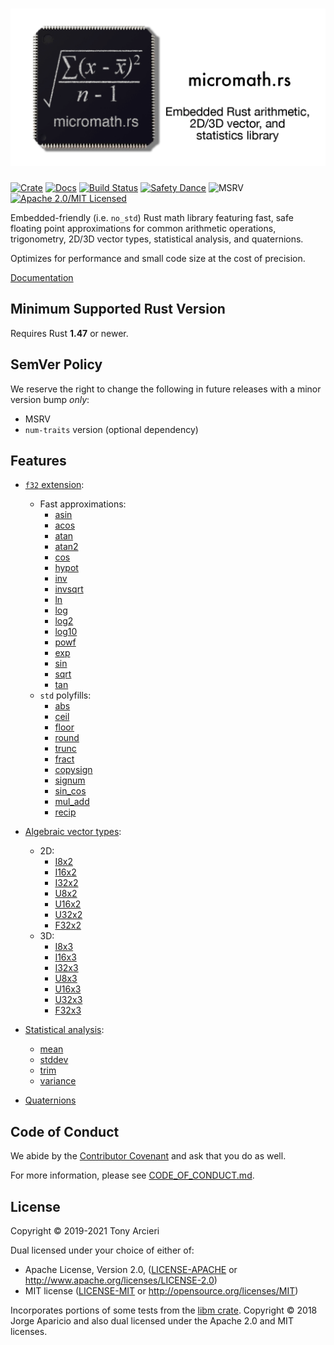 # <img src="https://raw.githubusercontent.com/tarcieri/micromath/main/img/micromath.png" width="800">

[![Crate][crate-img]][crate-link]
[![Docs][docs-img]][docs-link]
[![Build Status][build-image]][build-link]
[![Safety Dance][safety-image]][safety-link]
![MSRV][msrv-image]
[![Apache 2.0/MIT Licensed][license-image]][license-link]

Embedded-friendly (i.e. `no_std`) Rust math library featuring fast, safe
floating point approximations for common arithmetic operations, trigonometry,
2D/3D vector types, statistical analysis, and quaternions.

Optimizes for performance and small code size at the cost of precision.

[Documentation][docs-link]

## Minimum Supported Rust Version

Requires Rust **1.47** or newer.

## SemVer Policy

We reserve the right to change the following in future releases with a minor
version bump *only*:

- MSRV
- `num-traits` version (optional dependency)

## Features

- [`f32` extension]:
  - Fast approximations:
    - [asin]
    - [acos]
    - [atan]
    - [atan2]
    - [cos]
    - [hypot]
    - [inv]
    - [invsqrt]
    - [ln]
    - [log]
    - [log2]
    - [log10]
    - [powf]
    - [exp]
    - [sin]
    - [sqrt]
    - [tan]
  - `std` polyfills:
    - [abs]
    - [ceil]
    - [floor]
    - [round]
    - [trunc]
    - [fract]
    - [copysign]
    - [signum]
    - [sin_cos]
    - [mul_add]
    - [recip]

- [Algebraic vector types]:
  - 2D:
    - [I8x2]
    - [I16x2]
    - [I32x2]
    - [U8x2]
    - [U16x2]
    - [U32x2]
    - [F32x2]
  - 3D:
    - [I8x3]
    - [I16x3]
    - [I32x3]
    - [U8x3]
    - [U16x3]
    - [U32x3]
    - [F32x3]
- [Statistical analysis]:
  - [mean]
  - [stddev]
  - [trim]
  - [variance]
- [Quaternions]

## Code of Conduct

We abide by the [Contributor Covenant][cc] and ask that you do as well.

For more information, please see [CODE_OF_CONDUCT.md].

## License

Copyright © 2019-2021 Tony Arcieri

Dual licensed under your choice of either of:

- Apache License, Version 2.0, ([LICENSE-APACHE](LICENSE-APACHE) or http://www.apache.org/licenses/LICENSE-2.0)
- MIT license ([LICENSE-MIT](LICENSE-MIT) or http://opensource.org/licenses/MIT)

Incorporates portions of some tests from the [libm crate].
Copyright © 2018 Jorge Aparicio and also dual licensed under the
Apache 2.0 and MIT licenses. 

[//]: # (badges)

[crate-img]: https://img.shields.io/crates/v/micromath.svg?logo=rust
[crate-link]: https://crates.io/crates/micromath
[docs-img]: https://docs.rs/micromath/badge.svg
[docs-link]: https://docs.rs/micromath/
[build-image]: https://github.com/tarcieri/micromath/workflows/CI/badge.svg
[build-link]: https://github.com/tarcieri/micromath/actions
[safety-image]: https://img.shields.io/badge/unsafe-forbidden-success.svg
[safety-link]: https://github.com/rust-secure-code/safety-dance/
[msrv-image]: https://img.shields.io/badge/rustc-1.47+-blue.svg
[license-image]: https://img.shields.io/badge/license-Apache2.0/MIT-blue.svg
[license-link]: https://github.com/tarcieri/micromath/blob/main/LICENSE-APACHE

[//]: # (general links)

[`f32` extension]: https://docs.rs/micromath/latest/micromath/trait.F32Ext.html
[asin]: https://docs.rs/micromath/latest/micromath/trait.F32Ext.html#tymethod.asin
[acos]: https://docs.rs/micromath/latest/micromath/trait.F32Ext.html#tymethod.acos
[atan]: https://docs.rs/micromath/latest/micromath/trait.F32Ext.html#tymethod.atan
[atan2]: https://docs.rs/micromath/latest/micromath/trait.F32Ext.html#tymethod.atan2
[cos]: https://docs.rs/micromath/latest/micromath/trait.F32Ext.html#tymethod.cos
[hypot]: https://docs.rs/micromath/latest/micromath/trait.F32Ext.html#tymethod.hypot
[inv]: https://docs.rs/micromath/latest/micromath/trait.F32Ext.html#tymethod.inv
[invsqrt]: https://docs.rs/micromath/latest/micromath/trait.F32Ext.html#tymethod.invsqrt
[ln]: https://docs.rs/micromath/latest/micromath/trait.F32Ext.html#tymethod.ln
[log]: https://docs.rs/micromath/latest/micromath/trait.F32Ext.html#tymethod.log
[log2]: https://docs.rs/micromath/latest/micromath/trait.F32Ext.html#tymethod.log2
[log10]: https://docs.rs/micromath/latest/micromath/trait.F32Ext.html#tymethod.log10
[powf]: https://docs.rs/micromath/latest/micromath/trait.F32Ext.html#tymethod.powf
[powi]: https://docs.rs/micromath/latest/micromath/trait.F32Ext.html#tymethod.powi
[exp]: https://docs.rs/micromath/latest/micromath/trait.F32Ext.html#tymethod.exp
[sin]: https://docs.rs/micromath/latest/micromath/trait.F32Ext.html#tymethod.sin
[sqrt]: https://docs.rs/micromath/latest/micromath/trait.F32Ext.html#tymethod.sqrt
[tan]: https://docs.rs/micromath/latest/micromath/trait.F32Ext.html#tymethod.tan
[abs]: https://docs.rs/micromath/latest/micromath/trait.F32Ext.html#tymethod.abs
[ceil]: https://docs.rs/micromath/latest/micromath/trait.F32Ext.html#tymethod.ceil
[floor]: https://docs.rs/micromath/latest/micromath/trait.F32Ext.html#tymethod.floor
[round]: https://docs.rs/micromath/latest/micromath/trait.F32Ext.html#tymethod.round
[trunc]: https://docs.rs/micromath/latest/micromath/trait.F32Ext.html#tymethod.trunc
[fract]: https://docs.rs/micromath/latest/micromath/trait.F32Ext.html#tymethod.fract
[copysign]: https://docs.rs/micromath/latest/micromath/trait.F32Ext.html#tymethod.copysign
[signum]: https://docs.rs/micromath/latest/micromath/trait.F32Ext.html#tymethod.signum
[sin_cos]: https://docs.rs/micromath/latest/micromath/trait.F32Ext.html#tymethod.sin_cos
[mul_add]: https://docs.rs/micromath/latest/micromath/trait.F32Ext.html#tymethod.mul_add
[recip]: https://docs.rs/micromath/latest/micromath/trait.F32Ext.html#tymethod.recip
[Algebraic vector types]: https://docs.rs/micromath/latest/micromath/vector/index.html
[I8x2]: https://docs.rs/micromath/latest/micromath/vector/struct.I8x2.html
[I16x2]: https://docs.rs/micromath/latest/micromath/vector/struct.I16x2.html
[I32x2]: https://docs.rs/micromath/latest/micromath/vector/struct.I32x2.html
[U8x2]: https://docs.rs/micromath/latest/micromath/vector/struct.U8x2.html
[U16x2]: https://docs.rs/micromath/latest/micromath/vector/struct.U16x2.html
[U32x2]: https://docs.rs/micromath/latest/micromath/vector/struct.U32x2.html
[F32x2]: https://docs.rs/micromath/latest/micromath/vector/struct.F32x2.html
[I8x3]: https://docs.rs/micromath/latest/micromath/vector/struct.I8x3.html
[I16x3]: https://docs.rs/micromath/latest/micromath/vector/struct.I16x3.html
[I32x3]: https://docs.rs/micromath/latest/micromath/vector/struct.I32x3.html
[U8x3]: https://docs.rs/micromath/latest/micromath/vector/struct.U8x3.html
[U16x3]: https://docs.rs/micromath/latest/micromath/vector/struct.U16x3.html
[U32x3]: https://docs.rs/micromath/latest/micromath/vector/struct.U32x3.html
[F32x3]: https://docs.rs/micromath/latest/micromath/vector/struct.F32x3.html
[Statistical analysis]: https://docs.rs/micromath/latest/micromath/statistics/index.html
[mean]: https://docs.rs/micromath/latest/micromath/statistics/trait.Mean.html
[stddev]: https://docs.rs/micromath/latest/micromath/statistics/trait.StdDev.html
[trim]: https://docs.rs/micromath/latest/micromath/statistics/trim/trait.Trim.html
[variance]: https://docs.rs/micromath/latest/micromath/statistics/trait.Variance.html
[Quaternions]: https://docs.rs/micromath/latest/micromath/quaternion/struct.Quaternion.html
[libm crate]: https://github.com/rust-lang-nursery/libm
[vek crate]: https://github.com/yoanlcq/vek
[approx crate]: https://crates.io/crates/approx
[cc]: https://contributor-covenant.org
[CODE_OF_CONDUCT.md]: https://github.com/tarcieri/micromath/blob/main/CODE_OF_CONDUCT.md
